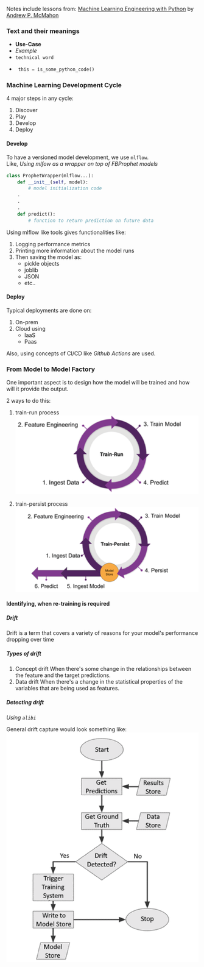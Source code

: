 Notes include lessons from:
[Machine Learning Engineering with Python](https://www.amazon.in/Machine-Learning-Engineering-Python-production-ebook/dp/B09CHHK2RJ) by [Andrew P. McMahon](https://www.amazon.in/s?i=digital-text&rh=p_27%3AAndrew+P.+McMahon&s=relevancerank&text=Andrew+P.+McMahon&ref=dp_byline_sr_ebooks_1)


### Text and their meanings
 - **Use-Case**
 - *Example*
 - `technical word`
 - ```python
    this = is_some_python_code()
    ```


### Machine Learning Development Cycle
4 major steps in any cycle:
1. Discover
2. Play
3. Develop
4. Deploy

#### Develop
To have a versioned model development, we use `mlflow`.  
Like, *Using mlfow as a wrapper on top of FBProphet models*
```python
class ProphetWrapper(mlflow...):
    def __init__(self, model):
        # model initialization code
    .
    .
    .
    def predict():
        # function to return prediction on future data
```

Using mlflow like tools gives functionalities like:
1. Logging performance metrics
2. Printing more information about the model runs
3. Then saving the model as:
   - pickle objects
   - joblib
   - JSON
   - etc..


#### Deploy

Typical deployments are done on:  
1. On-prem
2. Cloud using
    - IaaS
    - Paas

Also, using concepts of CI/CD like *Github Actions* are used.


### From Model to Model Factory
One important aspect is to design how the model will be trained and how will it provide the output.

2 ways to do this:
1. train-run process
![plot](./images/train.run.process.png)

2. train-persist process
![plot](./images/train.persist.process.png)

#### Identifying, when re-training is required

##### Drift
Drift is a term that covers a variety of reasons for your model's performance dropping
over time

##### Types of drift
1. Concept drift
   When there's some change in the relationships between the feature and the target predictions.
2. Data drift
   When there's a change in the statistical properties of the variables that are being used as features.

##### Detecting drift
*Using `alibi`*

General drift capture would look something like:
![plot](./images/drift.detection.with.training.png)
